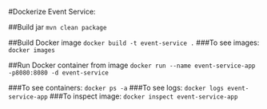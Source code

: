 #Dockerize Event Service:


##Build jar
```mvn clean package```

##Build Docker image
```docker build -t event-service .```
###To see images:
```docker images```

##Run Docker container from image
```docker run --name event-service-app -p8080:8080 -d event-service```

###To see containers:
```docker ps -a```
###To see logs:
```docker logs event-service-app```
###To inspect image:
```docker inspect event-service-app```